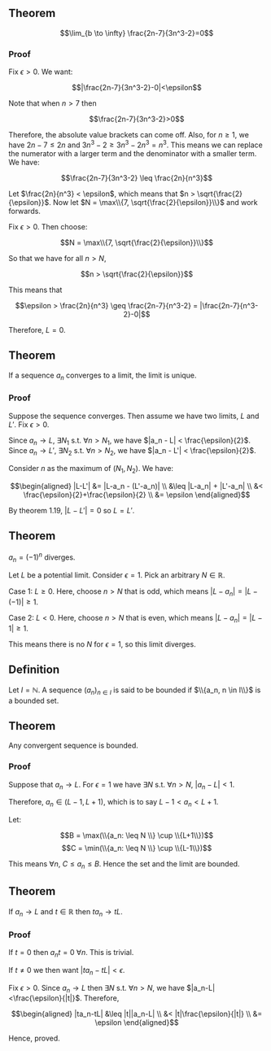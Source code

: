 ## Theorem

$$\lim_{b \to \infty} \frac{2n-7}{3n^3-2}=0$$

### Proof

Fix $\epsilon > 0$. We want:

$$|\frac{2n-7}{3n^3-2}-0|<\epsilon$$

Note that when $n > 7$ then 

$$\frac{2n-7}{3n^3-2}>0$$

Therefore, the absolute value brackets can come off. Also, for $n \geq 1$, we have $2n-7 \leq 2n$ and $3n^3-2 \geq 3n^3-2n^3 = n^3$. This means we can replace the numerator with a larger term and the denominator with a smaller term. We have:

$$\frac{2n-7}{3n^3-2} \leq \frac{2n}{n^3}$$

Let $\frac{2n}{n^3} < \epsilon$, which means that $n > \sqrt{\frac{2}{\epsilon}}$. Now let $N = \max\\{7, \sqrt{\frac{2}{\epsilon}}\\}$ and work forwards. 

Fix $\epsilon>0$. Then choose:

$$N = \max\\{7, \sqrt{\frac{2}{\epsilon}}\\}$$

So that we have for all $n>N$,

$$n > \sqrt{\frac{2}{\epsilon}}$$

This means that 

$$\epsilon > \frac{2n}{n^3} \geq \frac{2n-7}{n^3-2} = |\frac{2n-7}{n^3-2}-0|$$

Therefore, $L=0$. 

## Theorem

If a sequence $a_n$ converges to a limit, the limit is unique.

### Proof

Suppose the sequence converges. Then assume we have two limits, $L$ and $L'$. Fix $\epsilon > 0$. 

Since $a_n \rightarrow L$, $\exists N_1$ s.t. $\forall n > N_1$, we have $|a_n - L| < \frac{\epsilon}{2}$.
Since $a_n \rightarrow L'$, $\exists N_2$ s.t. $\forall n > N_2$, we have $|a_n - L'| < \frac{\epsilon}{2}$.

Consider $n$ as the maximum of $(N_1, N_2)$. We have:

$$\begin{aligned}
|L-L'| &= |L-a_n - (L'-a_n)| \\
&\leq |L-a_n| + |L'-a_n| \\
&< \frac{\epsilon}{2}+\frac{\epsilon}{2} \\
&= \epsilon
\end{aligned}$$

By theorem 1.19, $|L-L'| = 0$ so $L = L'$. 

## Theorem

$a_n = (-1)^n$ diverges.

Let $L$ be a potential limit. Consider $\epsilon = 1$. Pick an arbitrary $N \in \mathbb{R}$. 

Case 1: $L \geq 0$. Here, choose $n > N$ that is odd, which means $|L - a_n| = |L-(-1)| \geq 1$.

Case 2: $L < 0$. Here, choose $n > N$ that is even, which means $|L - a_n| = |L-1| \geq 1$.

This means there is no $N$ for $\epsilon = 1$, so this limit diverges. 

## Definition

Let $I = \mathbb{N}$. A sequence $(a_n)_{n \in I}$ is said to be bounded if $\\{a_n, n \in I\\}$ is a bounded set. 

## Theorem

Any convergent sequence is bounded.

### Proof

Suppose that $a_n \rightarrow L$. For $\epsilon = 1$ we have $\exists N$ s.t. $\forall n>N$, $|a_n-L|<1$. 

Therefore, $a_n \in (L-1, L+1)$, which is to say $L-1 < a_n < L+1$. 

Let:

$$B = \max(\\{a_n: \leq N \\} \cup \\{L+1\\})$$
$$C = \min(\\{a_n: \leq N \\} \cup \\{L-1\\})$$

This means $\forall n$, $C \leq a_n \leq B$. Hence the set and the limit are bounded.

## Theorem

If $a_n \rightarrow L$ and $t \in \mathbb{R}$ then $ta_n \rightarrow tL$. 

### Proof

If $t=0$ then $a_nt = 0$ $\forall n$. This is trivial.

If $t \neq 0$ we then want $|ta_n-tL|<\epsilon$. 

Fix $\epsilon>0$. Since $a_n \rightarrow L$ then $\exists N$ s.t. $\forall n > N$, we have $|a_n-L|<\frac{\epsilon}{|t|}$. Therefore,

$$\begin{aligned}
|ta_n-tL| &\leq |t||a_n-L| \\
&< |t|\frac{\epsilon}{|t|} \\
&= \epsilon
\end{aligned}$$

Hence, proved.



